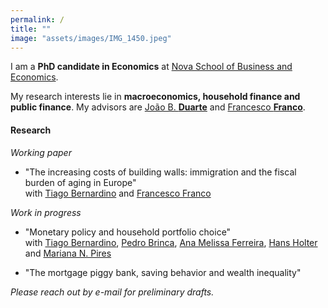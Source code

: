 ```yaml
---
permalink: /
title: ""
image: "assets/images/IMG_1450.jpeg"
---
```



I am a **PhD candidate in Economics** at [Nova School of Business and Economics](http://novasbe.pt).

My research interests lie in **macroeconomics, household finance and public finance**. My advisors are [João B. **Duarte**](https://jbduarte.com) and [Francesco **Franco**](https://www.novasbe.unl.pt/en/faculty-research/faculty/faculty-detail/id/55/francesco-franco).


#### Research

_Working paper_

- "The increasing costs of building walls: immigration and the fiscal burden of aging in Europe" <br> with [Tiago Bernardino](https://www.su.se/english/profiles/tibe6711-1.511719) and [Francesco Franco](https://www.novasbe.unl.pt/en/faculty-research/faculty/faculty-detail/id/55/francesco-franco)

_Work in progress_

- "Monetary policy and household portfolio choice" <br> with [Tiago Bernardino](https://www.tiagobernardino.com), [Pedro Brinca](https://pedrobrinca.pt), [Ana Melissa Ferreira](https://www2.novasbe.unl.pt/en/programs/phds/phd-in-economics-finance/phd-students/current-phd-students/id/209/melissa-ferreira), [Hans Holter](https://sites.google.com/site/hansaholter/) and [Mariana N. Pires](http://www.mariananetopires.com)

- "The mortgage piggy bank, saving behavior and wealth inequality"

_Please reach out by e-mail for preliminary drafts._

